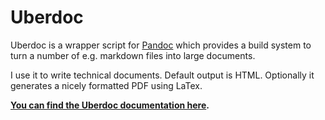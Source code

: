 # Uberdoc

Uberdoc is a wrapper script for [Pandoc](http://johnmacfarlane.net/pandoc/) which provides a build system to turn a number of e.g. markdown files into large documents.

I use it to write technical documents. Default output is HTML. Optionally it generates a nicely formatted PDF using LaTex.

**[You can find the Uberdoc documentation here](http://sbrosinski.github.io/uberdoc/).**
